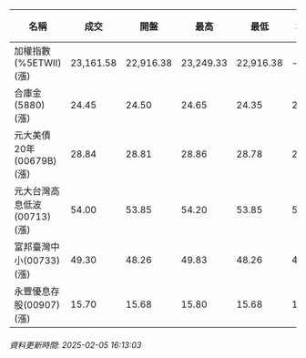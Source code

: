 | 名稱 | 成交 | 開盤 | 最高 | 最低 | 均價 | 成交金額(億) | 昨收 | 漲跌幅 | 漲跌 | 總量 | 昨量 | 振幅 |
| -------- | -------- | -------- | -------- |-------- | -------- | -------- |-------- |-------- |-------- | -------- | -------- |-------- |
|加權指數(%5ETWII) (漲)|23,161.58|22,916.38|23,249.33|22,916.38|-|3,499.81|22,793.96|1.61%|367.62|5,941,550|0|1.46%|
|合庫金(5880) (漲)|24.45|24.50|24.65|24.35|24.47|2.49|24.35|0.41%|0.10|10,161|11,495|1.23%|
|元大美債20年(00679B) (漲)|28.84|28.81|28.86|28.78|28.83|10.66|28.78|0.21%|0.06|36,992|42,939|0.28%|
|元大台灣高息低波(00713) (漲)|54.00|53.85|54.20|53.85|53.96|5.31|53.50|0.93%|0.50|9,840|9,640|0.65%|
|富邦臺灣中小(00733) (漲)|49.30|48.26|49.83|48.26|49.39|0.623|48.24|2.20%|1.06|1,262|2,151|3.25%|
|永豐優息存股(00907) (漲)|15.70|15.68|15.80|15.68|15.74|0.348|15.57|0.83%|0.13|2,214|2,675|0.77%|
###### 資料更新時間: 2025-02-05 16:13:03